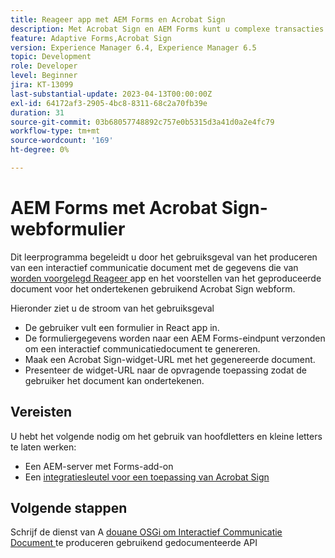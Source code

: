 ```yaml
---
title: Reageer app met AEM Forms en Acrobat Sign
description: Met Acrobat Sign en AEM Forms kunt u complexe transacties automatiseren en juridische e-handtekeningen opnemen als onderdeel van een naadloze digitale ervaring.
feature: Adaptive Forms,Acrobat Sign
version: Experience Manager 6.4, Experience Manager 6.5
topic: Development
role: Developer
level: Beginner
jira: KT-13099
last-substantial-update: 2023-04-13T00:00:00Z
exl-id: 64172af3-2905-4bc8-8311-68c2a70fb39e
duration: 31
source-git-commit: 03b68057748892c757e0b5315d3a41d0a2e4fc79
workflow-type: tm+mt
source-wordcount: '169'
ht-degree: 0%

---
```


# AEM Forms met Acrobat Sign-webformulier


Dit leerprogramma begeleidt u door het gebruiksgeval van het produceren van een interactief communicatie document met de gegevens die van [ worden voorgelegd Reageer ](https://react.dev/) app en het voorstellen van het geproduceerde document voor het ondertekenen gebruikend Acrobat Sign webform.

Hieronder ziet u de stroom van het gebruiksgeval

* De gebruiker vult een formulier in React app in.
* De formuliergegevens worden naar een AEM Forms-eindpunt verzonden om een interactief communicatiedocument te genereren.
* Maak een Acrobat Sign-widget-URL met het gegenereerde document.
* Presenteer de widget-URL naar de opvragende toepassing zodat de gebruiker het document kan ondertekenen.

## Vereisten

U hebt het volgende nodig om het gebruik van hoofdletters en kleine letters te laten werken:

* Een AEM-server met Forms-add-on
* Een [ integratiesleutel voor een toepassing van Acrobat Sign ](https://helpx.adobe.com/nl/sign/kb/how-to-create-an-integration-key.html)

## Volgende stappen

Schrijf de dienst van A [ douane OSGi om Interactief Communicatie Document ](./create-ic-document.md) te produceren gebruikend gedocumenteerde API
